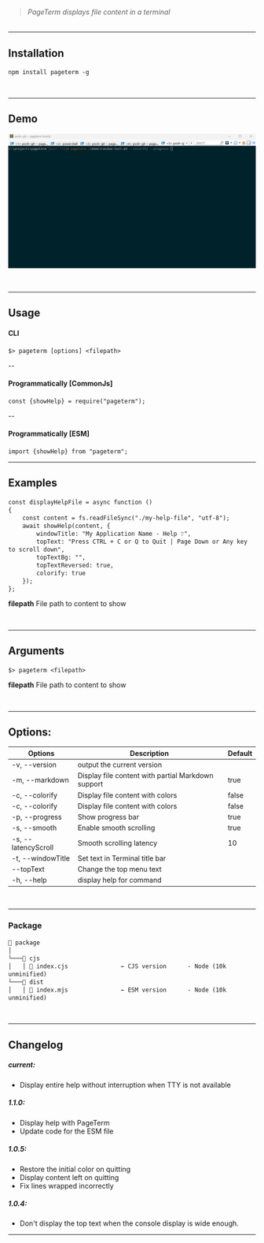 > ###### PageTerm displays file content in a terminal

---

## Installation

```shell
npm install pageterm -g
```

<br/>

---

## Demo

![PageTerm Demo](https://github.com/thimpat/pageterm/blob/main/documentation/images/pageterm-demo.gif)

<br/>

---

## Usage


#### CLI

```shell
$> pageterm [options] <filepath>
```


--
#### Programmatically [CommonJs]



```shell
const {showHelp} = require("pageterm");
```

--
#### Programmatically [ESM]

```shell
import {showHelp} from "pageterm";
```

---

## Examples

```shell
const displayHelpFile = async function ()
{
    const content = fs.readFileSync("./my-help-file", "utf-8");
    await showHelp(content, {
        windowTitle: "My Application Name - Help ❔",
        topText: "Press CTRL + C or Q to Quit | Page Down or Any key to scroll down",
        topTextBg: "",
        topTextReversed: true,
        colorify: true
    });
};

```

**filepath**                      File path to content to show

<br/>

---

## Arguments

```shell
$> pageterm <filepath>
```

**filepath**                      File path to content to show

<br/>

---

## Options:


| Options             | Description                                        | Default |
|---------------------|----------------------------------------------------|---------|
| -v, --version       | output the current version                         |         |
| -m, --markdown      | Display file content with partial Markdown support | true    |
| -c, --colorify      | Display file content with colors                   | false   |
| -c, --colorify      | Display file content with colors                   | false   |
| -p, --progress      | Show progress bar                                  | true    |
| -s, --smooth        | Enable smooth scrolling                            | true    |
| -s, --latencyScroll | Smooth scrolling latency                           | 10      |
| -t, --windowTitle   | Set text in Terminal title bar                     |         |
| --topText           | Change the top menu text                           |         |
| -h, --help          | display help for command                           |         |


<br/>                    


---

### Package

```
📁 package                
│
└───📁 cjs
│   │ 📝 index.cjs               ⇽ CJS version      - Node (10k unminified)
└───📁 dist
│   │ 📝 index.mjs               ⇽ ESM version      - Node (10k unminified)

```

<br/>

---

## Changelog

##### current:
*  Display entire help without interruption when TTY is not available


##### 1.1.0:
*  Display help with PageTerm
*  Update code for the ESM file


##### 1.0.5:
*  Restore the initial color on quitting
*  Display content left on quitting
*  Fix lines wrapped incorrectly


##### 1.0.4:
*  Don't display the top text when the console display is wide enough.



---
